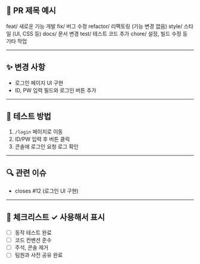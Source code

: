## 📌 PR 제목 예시
feat/	새로운 기능 개발
fix/	버그 수정
refactor/	리팩토링 (기능 변경 없음)
style/	스타일 (UI, CSS 등)
docs/	문서 변경
test/	테스트 코드 추가
chore/	설정, 빌드 수정 등 기타 작업

---

## ✨ 변경 사항
- 로그인 페이지 UI 구현
- ID, PW 입력 필드와 로그인 버튼 추가

---

## 🧪 테스트 방법
1. `/login` 페이지로 이동
2. ID/PW 입력 후 버튼 클릭
3. 콘솔에 로그인 요청 로그 확인

---

## 🔍 관련 이슈
- closes #12 (로그인 UI 구현)

---

## 📝 체크리스트 ✓ 사용해서 표시
- [ ] 동작 테스트 완료
- [ ] 코드 컨벤션 준수
- [ ] 주석, 콘솔 제거
- [ ] 팀원과 사전 공유 완료
